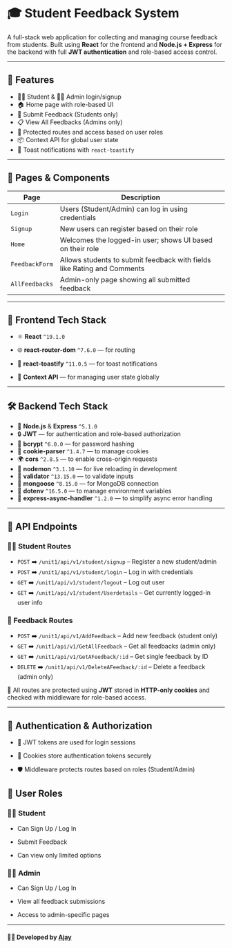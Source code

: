 # 🎓 Student Feedback System

A full-stack web application for collecting and managing course feedback from students. Built using **React** for the frontend and **Node.js + Express** for the backend with full **JWT authentication** and role-based access control.

---

## 🚀 Features

- 👨‍🎓 Student & 👩‍💼 Admin login/signup
- 🏠 Home page with role-based UI
- 📝 Submit Feedback (Students only)
- 📋 View All Feedbacks (Admins only)
- 🔐 Protected routes and access based on user roles
- 📦 Context API for global user state
- 🔔 Toast notifications with `react-toastify`

---

## 📁 Pages & Components

| Page           | Description                                                                 |
|----------------|-----------------------------------------------------------------------------|
| `Login`        | Users (Student/Admin) can log in using credentials                          |
| `Signup`       | New users can register based on their role                                  |
| `Home`         | Welcomes the logged-in user; shows UI based on their role                   |
| `FeedbackForm` | Allows students to submit feedback with fields like Rating and Comments     |
| `AllFeedbacks` | Admin-only page showing all submitted feedback                              |

---

## 🧰 Frontend Tech Stack

- ⚛️ **React** `^19.1.0`
- 🌐 **react-router-dom** `^7.6.0` — for routing
- 🎉 **react-toastify** `^11.0.5` — for toast notifications

- 🧠 **Context API** — for managing user state globally

---

## 🛠️ Backend Tech Stack

- 🚀 **Node.js** & **Express** `^5.1.0`
- 🔒 **JWT** — for authentication and role-based authorization
- 🔐 **bcrypt** `^6.0.0` — for password hashing
- 🍪 **cookie-parser** `^1.4.7` — to manage cookies
- 🌍 **cors** `^2.8.5` — to enable cross-origin requests
- 🔄 **nodemon** `^3.1.10` — for live reloading in development
- 🧪 **validator** `^13.15.0` — to validate inputs
- 🌱 **mongoose** `^8.15.0` — for MongoDB connection
- 🧾 **dotenv** `^16.5.0` — to manage environment variables
- 🧵 **express-async-handler** `^1.2.0` — to simplify async error handling

---

## 🔗 API Endpoints

### 🧑‍🎓 Student Routes

- `POST` ➡️ `/unit1/api/v1/student/signup` – Register a new student/admin  
- `POST` ➡️ `/unit1/api/v1/student/login` – Log in with credentials  
- `GET`  ➡️ `/unit1/api/v1/student/logout` – Log out user  
- `GET`  ➡️ `/unit1/api/v1/student/Userdetails` – Get currently logged-in user info  

### 📝 Feedback Routes

- `POST` ➡️ `/unit1/api/v1/AddFeedback` – Add new feedback (student only)  
- `GET`  ➡️ `/unit1/api/v1/GetAllFeedback` – Get all feedbacks (admin only)  
- `GET`  ➡️ `/unit1/api/v1/GetAFeedback/:id` – Get single feedback by ID  
- `DELETE` ➡️ `/unit1/api/v1/DeleteAFeedback/:id` – Delete a feedback (admin only)  

🔐 All routes are protected using **JWT** stored in **HTTP-only cookies** and checked with middleware for role-based access.

---
## 🧪 Authentication & Authorization
- 🔐 JWT tokens are used for login sessions

- 🧾 Cookies store authentication tokens securely

- 🛡️ Middleware protects routes based on roles (Student/Admin)


## 🔐 User Roles
### 🧑‍🎓 Student
- Can Sign Up / Log In

- Submit Feedback

- Can view only limited options

### 👨‍💼 Admin
- Can Sign Up / Log In

- View all feedback submissions

- Access to admin-specific pages


---

#### 👨‍💻 Developed by [Ajay](https://portfolio-sandy-iota-37.vercel.app/)
